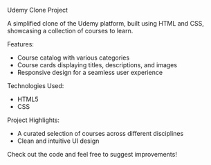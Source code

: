 Udemy Clone Project

A simplified clone of the Udemy platform, built using HTML and CSS, showcasing a collection of courses to learn.

Features:

- Course catalog with various categories
- Course cards displaying titles, descriptions, and images
- Responsive design for a seamless user experience

Technologies Used:

- HTML5
- CSS

Project Highlights:

- A curated selection of courses across different disciplines
- Clean and intuitive UI design

Check out the code and feel free to suggest improvements!
